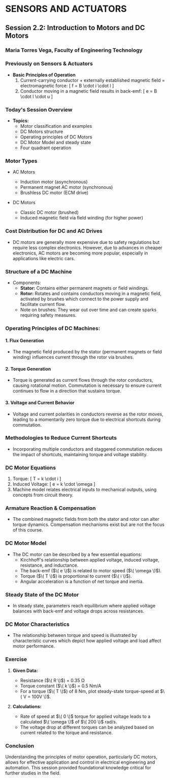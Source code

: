 # SENSORS AND ACTUATORS
## Session 2.2: Introduction to Motors and DC Motors
### Maria Torres Vega, Faculty of Engineering Technology

### Previously on Sensors & Actuators
- **Basic Principles of Operation**
  1. Current-carrying conductor + externally established magnetic field = electromagnetic force: 
     \[
     f = B \cdot i \cdot l
     \]
  2. Conductor moving in a magnetic field results in back-emf: 
     \[
     e = B \cdot l \cdot u
     \]

### Today's Session Overview
- **Topics:**
  - Motor classification and examples
  - DC Motors structure
  - Operating principles of DC Motors
  - DC Motor Model and steady state
  - Four quadrant operation

### Motor Types
- AC Motors
  - Induction motor (asynchronous)
  - Permanent magnet AC motor (synchronous)
  - Brushless DC motor (ECM drive)
  
- DC Motors
  - Classic DC motor (brushed)
  - Induced magnetic field via field winding (for higher power)

### Cost Distribution for DC and AC Drives
- DC motors are generally more expensive due to safety regulations but require less complex electronics. However, due to advances in cheaper electronics, AC motors are becoming more popular, especially in applications like electric cars.

### Structure of a DC Machine
- Components:
  - **Stator:** Contains either permanent magnets or field windings.
  - **Rotor:** Rotates and contains conductors moving in a magnetic field, activated by brushes which connect to the power supply and facilitate current flow.
  - Note on brushes: They wear out over time and can create sparks requiring safety measures.

### Operating Principles of DC Machines: 
#### 1. Flux Generation
- The magnetic field produced by the stator (permanent magnets or field winding) influences current through the rotor via brushes.

#### 2. Torque Generation
- Torque is generated as current flows through the rotor conductors, causing rotational motion. Commutation is necessary to ensure current continues to flow in a direction that sustains torque.

#### 3. Voltage and Current Behavior
- Voltage and current polarities in conductors reverse as the rotor moves, leading to a momentarily zero torque due to electrical shortcuts during commutation.

### Methodologies to Reduce Current Shortcuts
- Incorporating multiple conductors and staggered commutation reduces the impact of shortcuts, maintaining torque and voltage stability.

### DC Motor Equations
1. Torque:
   \[
   T = k \cdot i
   \]
2. Induced Voltage:
   \[
   e = k \cdot \omega
   \]
3. Machine model relates electrical inputs to mechanical outputs, using concepts from circuit theory.

### Armature Reaction & Compensation
- The combined magnetic fields from both the stator and rotor can alter torque dynamics. Compensation mechanisms exist but are not the focus of this course.

### DC Motor Model
- The DC motor can be described by a few essential equations:
  - Kirchhoff's relationship between applied voltage, induced voltage, resistance, and inductance.
  - The back-emf ($\( e \)$) is related to motor speed ($\( \omega \)$).
  - Torque ($\( T \)$) is proportional to current ($\( i \)$).
  - Angular acceleration is a function of net torque and inertia.

### Steady State of the DC Motor
- In steady state, parameters reach equilibrium where applied voltage balances with back-emf and voltage drops across resistances.

### DC Motor Characteristics
- The relationship between torque and speed is illustrated by characteristic curves which depict how applied voltage and load affect motor performance.

### Exercise
1. **Given Data:**
   - Resistance ($\( R \)$) = 0.35 Ω
   - Torque constant ($\( k \)$) = 0.5 Nm/A
   - For a torque ($\( T \)$) of 8 Nm, plot steady-state torque-speed at $\( V = 100V \)$.

2. **Calculations:**
   - Rate of speed at $\( 0 \)$ torque for applied voltage leads to a calculated $\( \omega \)$ of $\( 200 \)$ rad/s.
   - The voltage drop at different torques can be analyzed based on current related to the torque and resistance.

### Conclusion
Understanding the principles of motor operation, particularly DC motors, allows for effective application and control in electrical engineering and automation. This session provided foundational knowledge critical for further studies in the field.